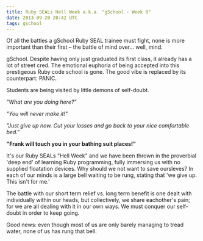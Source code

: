 ```yaml
---
title: Ruby SEALs Hell Week a.k.a. "gSchool - Week 0"
date: 2013-09-20 20:42 UTC
tags: gschool
---
```


Of all the battles a gSchool Ruby SEAL trainee must fight, none is more important than their first – the battle of mind over... well, mind.

gSchool. Despite having only just graduated its first class, it already has a lot of street cred. The emotional euphoria of being accepted into this prestigeous Ruby code school is gone. The good vibe is replaced by its counterpart: PANIC.  

Students are being visited by little demons of self-doubt.

*"What are you doing here?"*

*"You will never make it!"* 

*"Just give up now. Cut your losses and go back to your nice comfortable bed."*

**"Frank will touch you in your bathing suit places!"**

It's our Ruby SEALs "Hell Week" and we have been thrown in the proverbial 'deep end' of learning Ruby programming, fully immersing us with no supplied floatation devices. Why should we not want to save oursleves? In each of our minds is a large bell waiting to be rung, stating that 'we give up. This isn't for me.'

The battle with our short term relief vs. long term benefit is one dealt with individually within our heads, but collectively, we share eachother's pain; for we are all dealing with it in our own ways. We must conquer our self-doubt in order to keep going.

Good news: even though most of us are only barely managing to tread water, none of us has rung that bell.
